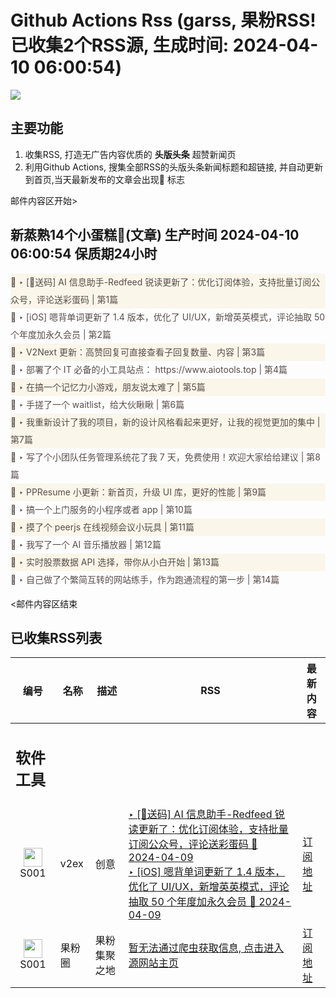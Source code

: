 # Github Actions Rss (garss, 果粉RSS! 已收集2个RSS源, 生成时间: 2024-04-10 06:00:54)

![](https://cdn.jsdelivr.net/gh/xinkeji/garss/_media/ga-rss.png)



## 主要功能
1. 收集RSS, 打造无广告内容优质的 **头版头条** 超赞新闻页
2. 利用Github Actions, 搜集全部RSS的头版头条新闻标题和超链接, 并自动更新到首页,当天最新发布的文章会出现🌈 标志

邮件内容区开始>
<h2>新蒸熟14个小蛋糕🍰(文章) 生产时间 2024-04-10 06:00:54 保质期24小时</h2>

<div style='line-height:3;background-color:#FAF6EA;' ><a href='https://www.v2ex.com/t/1031071#reply22' style="line-height:2;text-decoration:none;display:block;color:#584D49;">🌈 ‣ [🎁送码] AI 信息助手-Redfeed 锐读更新了：优化订阅体验，支持批量订阅公众号，评论送彩蛋码 | 第1篇</a></div><div style='line-height:3;' ><a href='https://www.v2ex.com/t/1030937#reply215' style="line-height:2;text-decoration:none;display:block;color:#584D49;">🌈 ‣ [iOS] 嗯背单词更新了 1.4 版本，优化了 UI/UX，新增英英模式，评论抽取 50 个年度加永久会员 | 第2篇</a></div><div style='line-height:3;background-color:#FAF6EA;' ><a href='https://www.v2ex.com/t/1030787#reply89' style="line-height:2;text-decoration:none;display:block;color:#584D49;">🌈 ‣ V2Next 更新：高赞回复可直接查看子回复数量、内容 | 第3篇</a></div><div style='line-height:3;' ><a href='https://www.v2ex.com/t/1031140#reply1' style="line-height:2;text-decoration:none;display:block;color:#584D49;">🌈 ‣ 部署了个 IT 必备的小工具站点： https://www.aiotools.top | 第4篇</a></div><div style='line-height:3;background-color:#FAF6EA;' ><a href='https://www.v2ex.com/t/1031121#reply1' style="line-height:2;text-decoration:none;display:block;color:#584D49;">🌈 ‣ 在搞一个记忆力小游戏，朋友说太难了 | 第5篇</a></div><div style='line-height:3;' ><a href='https://www.v2ex.com/t/1031124#reply1' style="line-height:2;text-decoration:none;display:block;color:#584D49;">🌈 ‣ 手搓了一个 waitlist，给大伙瞅瞅 | 第6篇</a></div><div style='line-height:3;background-color:#FAF6EA;' ><a href='https://www.v2ex.com/t/1031142#reply0' style="line-height:2;text-decoration:none;display:block;color:#584D49;">🌈 ‣ 我重新设计了我的项目，新的设计风格看起来更好，让我的视觉更加的集中 | 第7篇</a></div><div style='line-height:3;' ><a href='https://www.v2ex.com/t/1031077#reply2' style="line-height:2;text-decoration:none;display:block;color:#584D49;">🌈 ‣ 写了个小团队任务管理系统花了我 7 天，免费使用！欢迎大家给给建议 | 第8篇</a></div><div style='line-height:3;background-color:#FAF6EA;' ><a href='https://www.v2ex.com/t/1030970#reply8' style="line-height:2;text-decoration:none;display:block;color:#584D49;">🌈 ‣ PPResume 小更新：新首页，升级 UI 库，更好的性能 | 第9篇</a></div><div style='line-height:3;' ><a href='https://www.v2ex.com/t/1030886#reply9' style="line-height:2;text-decoration:none;display:block;color:#584D49;">🌈 ‣ 搞一个上门服务的小程序或者 app | 第10篇</a></div><div style='line-height:3;background-color:#FAF6EA;' ><a href='https://www.v2ex.com/t/1031061#reply1' style="line-height:2;text-decoration:none;display:block;color:#584D49;">🌈 ‣ 摸了个 peerjs 在线视频会议小玩具 | 第11篇</a></div><div style='line-height:3;' ><a href='https://www.v2ex.com/t/1030784#reply11' style="line-height:2;text-decoration:none;display:block;color:#584D49;">🌈 ‣ 我写了一个 AI 音乐播放器 | 第12篇</a></div><div style='line-height:3;background-color:#FAF6EA;' ><a href='https://www.v2ex.com/t/1030858#reply3' style="line-height:2;text-decoration:none;display:block;color:#584D49;">🌈 ‣ 实时股票数据 API 选择，带你从小白开始 | 第13篇</a></div><div style='line-height:3;' ><a href='https://www.v2ex.com/t/1030876#reply6' style="line-height:2;text-decoration:none;display:block;color:#584D49;">🌈 ‣ 自己做了个繁简互转的网站练手，作为跑通流程的第一步 | 第14篇</a></div>

<邮件内容区结束

## 已收集RSS列表

| 编号 | 名称 | 描述 | RSS | 最新内容 |
| --- | --- | --- | --- | --- |
| <h2 id="软件工具">软件工具</h2> |  |   |  |  |
| <div id="S001" style="text-align: center;"><img src="https://cdn.jsdelivr.net/gh/zhaoolee/garss/_media/favicon/S001.png" width="30px" style="width:30px;height: auto;"/><br><span>S001</span></div> | v2ex | 创意 | [‣ \[🎁送码\] AI 信息助手-Redfeed 锐读更新了：优化订阅体验，支持批量订阅公众号，评论送彩蛋码 🌈 2024-04-09](https://www.v2ex.com/t/1031071#reply22)<br/>[‣ \[iOS\] 嗯背单词更新了 1.4 版本，优化了 UI/UX，新增英英模式，评论抽取 50 个年度加永久会员 🌈 2024-04-09](https://www.v2ex.com/t/1030937#reply215) | [订阅地址](https://www.v2ex.com/feed/tab/creative.xml) |
| <div id="S001" style="text-align: center;"><img src="https://cdn.jsdelivr.net/gh/zhaoolee/garss/_media/favicon/S001.png" width="30px" style="width:30px;height: auto;"/><br><span>S001</span></div> | 果粉圈 | 果粉集聚之地 | [暂无法通过爬虫获取信息, 点击进入源网站主页](https://g0f.cn) | [订阅地址](https://g0f.cn/rss.xml) |



